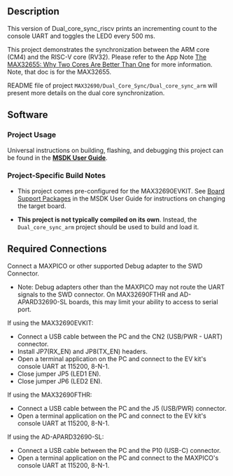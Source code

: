 ## Description

This version of Dual_core_sync_riscv prints an incrementing count to the console UART and toggles the LED0 every 500 ms.

This project demonstrates the synchronization between the ARM core (CM4) and the RISC-V core (RV32). Please refer to the App Note [The MAX32655: Why Two Cores Are Better Than One](https://www.maximintegrated.com/en/design/technical-documents/app-notes/7/7336.html) for more information. Note, that doc is for the MAX32655.

README file of project `MAX32690/Dual_Core_Sync/Dual_core_sync_arm` will present more details on the dual core synchronization.


## Software

### Project Usage

Universal instructions on building, flashing, and debugging this project can be found in the **[MSDK User Guide](https://analogdevicesinc.github.io/msdk/USERGUIDE/)**.

### Project-Specific Build Notes

* This project comes pre-configured for the MAX32690EVKIT.  See [Board Support Packages](https://analogdevicesinc.github.io/msdk/USERGUIDE/#board-support-packages) in the MSDK User Guide for instructions on changing the target board.

* **This project is not typically compiled on its own**.  Instead, the `Dual_core_sync_arm` project should be used to build and load it.

## Required Connections

Connect a MAXPICO or other supported Debug adapter to the SWD Connector.
-   Note: Debug adapters other than the MAXPICO may not route the UART signals to the SWD connector. On MAX32690FTHR and AD-APARD32690-SL boards, this may limit your ability to access to serial port.

If using the MAX32690EVKIT:
-   Connect a USB cable between the PC and the CN2 (USB/PWR - UART) connector.
-   Install JP7(RX_EN) and JP8(TX_EN) headers.
-   Open a terminal application on the PC and connect to the EV kit's console UART at 115200, 8-N-1.
-   Close jumper JP5 (LED1 EN).
-   Close jumper JP6 (LED2 EN).

If using the MAX32690FTHR:
-   Connect a USB cable between the PC and the J5 (USB/PWR) connector.
-   Open a terminal application on the PC and connect to the EV kit's console UART at 115200, 8-N-1.

If using the AD-APARD32690-SL:
-   Connect a USB cable between the PC and the P10 (USB-C) connector.
-   Open a terminal application on the PC and connect to the MAXPICO's console UART at 115200, 8-N-1.
